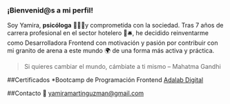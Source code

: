 ### ¡Bienvenid@s a mi perfil!

Soy Yamira, **psicóloga** 👩🏻‍🎓y comprometida con la sociedad. Tras 7 años de carrera profesional en el sector hotelero 🏨🛎️, he decidido reinventarme como Desarrolladora Frontend con motivación y pasión por contribuir con mi granito de arena a este mundo 🌍 de una forma más activa y práctica.

> Si quieres cambiar el mundo, cámbiate a ti mismo – Mahatma Gandhi

##Certificados
*Bootcamp de Programación Frontend [Adalab Digital](https://adalab.es/)

##Contacto
📧 yamiramartinguzman@gmail.com  
<!--
**ymartinguzman/ymartinguzman** is a ✨ _special_ ✨ repository because its `README.md` (this file) appears on your GitHub profile.

Here are some ideas to get you started:

- 🔭 I’m currently working on ...
- 🌱 I’m currently learning ...
- 👯 I’m looking to collaborate on ...
- 🤔 I’m looking for help with ...
- 💬 Ask me about ...
- 📫 How to reach me: yamiramartinguzman@gmail.com  
- 😄 Pronouns: ...
- ⚡ Fun fact: ...
-->

